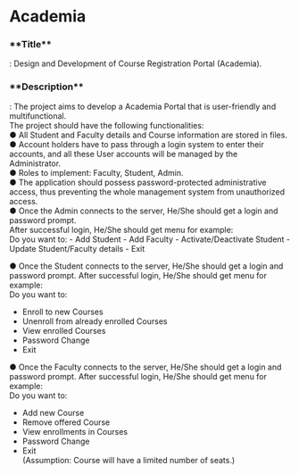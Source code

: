 # Academia

<h3>**Title**</h3>: Design and Development of Course Registration Portal (Academia).<br />
<h3>**Description**</h3>: The project aims to develop a Academia Portal that is user-friendly and
multifunctional.<br />
The project should have the following functionalities:<br />
● All Student and Faculty details and Course information are stored in files.<br />
● Account holders have to pass through a login system to enter their accounts, and
all these User accounts will be managed by the Administrator.<br />
● Roles to implement: Faculty, Student, Admin.<br />
● The application should possess password-protected administrative access, thus
preventing the whole management system from unauthorized access.<br />
● Once the Admin connects to the server, He/She should get a login and
password prompt.<br/>
After successful login, He/She should get menu for example:<br />
Do you want to:
 - Add Student
 - Add Faculty
 - Activate/Deactivate Student
 - Update Student/Faculty details
 - Exit<br />

● Once the Student connects to the server, He/She should get a login and
password prompt.
After successful login, He/She should get menu for example:<br />
Do you want to: 
 - Enroll to new Courses
 - Unenroll from already enrolled Courses
 - View enrolled Courses
 - Password Change
 - Exit <br />

● Once the Faculty connects to the server, He/She should get a login and
password prompt.
After successful login, He/She should get menu  for example:<br />
Do you want to:
 - Add new Course
 - Remove offered Course
 - View enrollments in Courses
 - Password Change
 - Exit<br />
(Assumption: Course will have a limited number of seats.)
